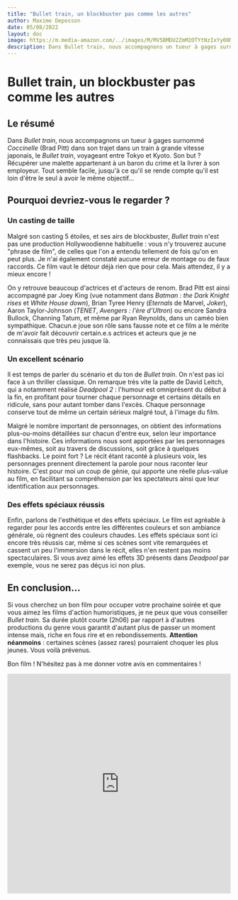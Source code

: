 ```yaml
---
title: "Bullet train, un blockbuster pas comme les autres"
author: Maxime Deposson
date: 05/08/2022
layout: doc
image: https://m.media-amazon.com/../images/M/MV5BMDU2ZmM2OTYtNzIxYy00NjM5LTliNGQtN2JmOWQzYTBmZWUzXkEyXkFqcGdeQXVyMTkxNjUyNQ@@._V1_.jpg
description: Dans Bullet train, nous accompagnons un tueur à gages surnommé Coccinelle (Brad Pitt) dans son trajet dans un train à grande vitesse japonais, le Bullet train, voyageant entre Tokyo et Kyoto. Son but ? Récupérer une malette appartenant à un baron du crime et la livrer à son employeur. Tout semble facile, jusqu'à ce qu'il se rende compte qu'il est loin d'être le seul à avoir le même objectif...
---
```


# Bullet train, un blockbuster pas comme les autres
<postDate :creationDate="$frontmatter.date" :updateDate="$frontmatter.updateDate" />

## Le résumé

Dans _Bullet train_, nous accompagnons un tueur à gages surnommé _Coccinelle_ (Brad Pitt) dans son trajet dans un train à grande vitesse japonais, le _Bullet train_, voyageant entre Tokyo et Kyoto. Son but ? Récupérer une malette appartenant à un baron du crime et la livrer à son employeur. Tout semble facile, jusqu'à ce qu'il se rende compte qu'il est loin d'être le seul à avoir le même objectif...

## Pourquoi devriez-vous le regarder ?

### Un casting de taille

Malgré son casting 5 étoiles, et ses airs de blockbuster, _Bullet train_ n'est pas une production Hollywoodienne habituelle : vous n'y trouverez aucune "phrase de film", de celles que l'on a entendu tellement de fois qu'on en peut plus. Je n'ai également constaté aucune erreur de montage ou de faux raccords. Ce film vaut le détour déjà rien que pour cela. Mais attendez, il y a mieux encore !

On y retrouve beaucoup d'actrices et d'acteurs de renom. Brad Pitt est ainsi accompagné par Joey King (vue notamment dans _Batman : the Dark Knight rises_ et _White House down_), Brian Tyree Henry (_Eternals_ de Marvel, _Joker_), Aaron Taylor-Johnson (_TENET_, _Avengers : l'ère d'Ultron_) ou encore Sandra Bullock, Channing Tatum, et même par Ryan Reynolds, dans un caméo bien sympathique. Chacun.e joue son rôle sans fausse note et ce film a le mérite de m'avoir fait découvrir certain.e.s actrices et acteurs que je ne connaissais que très peu jusque là.

### Un excellent scénario

Il est temps de parler du scénario et du ton de _Bullet train_. On n'est pas ici face à un thriller classique. On remarque très vite la patte de David Leitch, qui a notamment réalisé _Deadpool 2_ : l'humour est omniprésent du début à la fin, en profitant pour tourner chaque personnage et certains détails en ridicule, sans pour autant tomber dans l'excès. Chaque personnage conserve tout de même un certain sérieux malgré tout, à l'image du film.

Malgré le nombre important de personnages, on obtient des informations plus-ou-moins détaillées sur chacun d'entre eux, selon leur importance dans l'histoire. Ces informations nous sont apportées par les personnages eux-mêmes, soit au travers de discussions, soit grâce à quelques flashbacks. Le point fort ? Le récit étant raconté à plusieurs voix, les personnages prennent directement la parole pour nous raconter leur histoire. C'est pour moi un coup de génie, qui apporte une réelle plus-value au film, en facilitant sa compréhension par les spectateurs ainsi que leur identification aux personnages.

### Des effets spéciaux réussis

Enfin, parlons de l'esthétique et des effets spéciaux. Le film est agréable à regarder pour les accords entre les différentes couleurs et son ambiance générale, où règnent des couleurs chaudes. Les effets spéciaux sont ici encore très réussis car, même si ces scènes sont vite remarquées et cassent un peu l'immersion dans le récit, elles n'en restent pas moins spectaculaires. Si vous avez aimé les effets 3D présents dans _Deadpool_ par exemple, vous ne serez pas déçus ici non plus.

## En conclusion...

Si vous cherchez un bon film pour occuper votre prochaine soirée et que vous aimez les films d'action humoristiques, je ne peux que vous conseiller _Bullet train_. Sa durée plutôt courte (2h06) par rapport à d'autres productions du genre vous garantit d'autant plus de passer un moment intense mais, riche en fous rire et en rebondissements. **Attention néanmoins** : certaines scènes (assez rares) pourraient choquer les plus jeunes. Vous voilà prévenus.

Bon film ! N'hésitez pas à me donner votre avis en commentaires !

<iframe width="100%" height="495" src="https://www.youtube.com/embed/0IOsk2Vlc4o" title="BULLET TRAIN - Official Trailer (HD)" frameborder="0" allow="accelerometer; autoplay; clipboard-write; encrypted-media; gyroscope; picture-in-picture" allowfullscreen></iframe>

